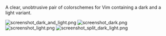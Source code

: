 A clear, unobtrusive pair of colorschemes for Vim containing a dark and a
light variant.

![screenshot_dark_and_light.png](https://raw.github.com/AlxHnr/clear_colors/master/screenshots/dark_and_light.png)
![screenshot_dark.png](https://raw.github.com/AlxHnr/clear_colors/master/screenshots/dark.png)
![screenshot_light.png](https://raw.github.com/AlxHnr/clear_colors/master/screenshots/light.png)
![screenshot_split_dark_light.png](https://raw.github.com/AlxHnr/clear_colors/master/screenshots/split_dark_light.png)
